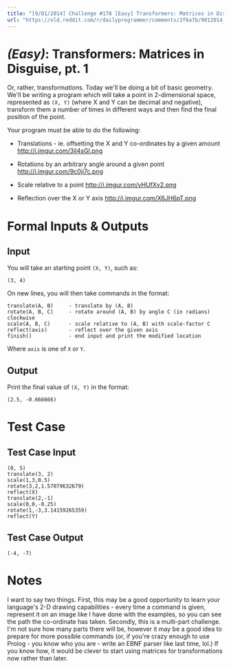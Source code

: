 ```yaml
---
title: "[9/01/2014] Challenge #178 [Easy] Transformers: Matrices in Disguise, pt. 1"
url: "https://old.reddit.com/r/dailyprogrammer/comments/2f6a7b/9012014_challenge_178_easy_transformers_matrices/"
---
```


# [](#EasyIcon) *(Easy)*: Transformers: Matrices in Disguise, pt. 1

Or, rather, transform*ation*s. Today we'll be doing a bit of basic geometry. We'll be writing a program which will take a point in 2-dimensional space, represented as `(X, Y)` (where X and Y can be decimal and negative), transform them a number of times in different ways and then find the final position of the point.

Your program must be able to do the following:

* Translations - ie. offsetting the X and Y co-ordinates by a given amount http://i.imgur.com/3jI4sGI.png

* Rotations by an arbitrary angle around a given point http://i.imgur.com/9c0ji7c.png

* Scale relative to a point http://i.imgur.com/vHUfXv2.png

* Reflection over the X or Y axis http://i.imgur.com/X6JH6pT.png

# Formal Inputs & Outputs

## Input

You will take an starting point `(X, Y)`, such as:

    (3, 4)

On new lines, you will then take commands in the format:

    translate(A, B)     - translate by (A, B)
    rotate(A, B, C)     - rotate around (A, B) by angle C (in radians) clockwise
    scale(A, B, C)      - scale relative to (A, B) with scale-factor C
    reflect(axis)       - reflect over the given axis
    finish()            - end input and print the modified location

Where `axis` is one of `X` or `Y`.

## Output

Print the final value of `(X, Y)` in the format:

    (2.5, -0.666666)

# Test Case

## Test Case Input

    (0, 5)
    translate(3, 2)
    scale(1,3,0.5)
    rotate(3,2,1.57079632679)
    reflect(X) 
    translate(2,-1)
    scale(0,0,-0.25)
    rotate(1,-3,3.14159265359)
    reflect(Y)

## Test Case Output

    (-4, -7)

# Notes

I want to say two things. First, this may be a good opportunity to learn your language's 2-D drawing capabilities - every time a command is given, represent it on an image like I have done with the examples, so you can see the path the co-ordinate has taken. Secondly, this is a multi-part challenge. I'm not sure how many parts there will be, however it may be a good idea to prepare for more possible commands (or, if you're crazy enough to use Prolog - you know who you are - write an EBNF parser like last time, lol.) If you know how, it would be clever to start using matrices for transformations now rather than later.
